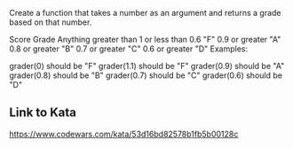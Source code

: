 Create a function that takes a number as an argument and returns a grade based on that number.

Score	Grade
Anything greater than 1 or less than 0.6	"F"
0.9 or greater	"A"
0.8 or greater	"B"
0.7 or greater	"C"
0.6 or greater	"D"
Examples:

grader(0)   should be "F"
grader(1.1) should be "F"
grader(0.9) should be "A"
grader(0.8) should be "B"
grader(0.7) should be "C"
grader(0.6) should be "D"

## Link to Kata
https://www.codewars.com/kata/53d16bd82578b1fb5b00128c